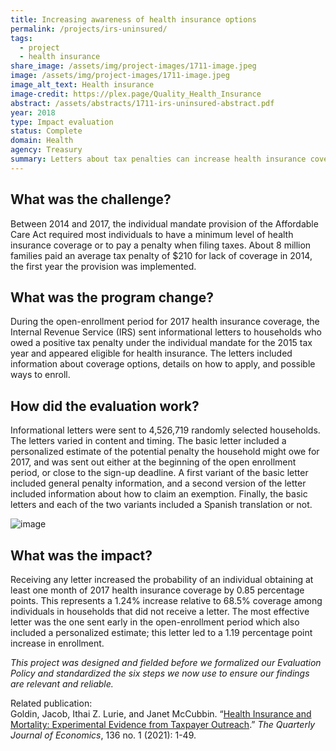 ```yaml
---
title: Increasing awareness of health insurance options
permalink: /projects/irs-uninsured/
tags: 
  - project  
  - health insurance
share_image: /assets/img/project-images/1711-image.jpeg
image: /assets/img/project-images/1711-image.jpeg
image_alt_text: Health insurance
image-credit: https://plex.page/Quality_Health_Insurance
abstract: /assets/abstracts/1711-irs-uninsured-abstract.pdf
year: 2018
type: Impact evaluation
status: Complete
domain: Health
agency: Treasury
summary: Letters about tax penalties can increase health insurance coverage
---
```

## What was the challenge?
Between 2014 and 2017, the individual mandate provision of the Affordable Care Act required most individuals to have a minimum level of health insurance coverage or to pay a penalty when filing taxes. About 8 million families paid an average tax penalty of $210 for lack of coverage in 2014, the first year the provision was implemented. 

## What was the program change?
During the open-enrollment period for 2017 health insurance coverage, the Internal Revenue Service (IRS) sent informational letters to households who owed a positive tax penalty under the individual mandate for the 2015 tax year and appeared eligible for health insurance. The letters included information about coverage options, details on how to apply, and possible ways to enroll. 

## How did the evaluation work?
Informational letters were sent to 4,526,719 randomly selected households. The letters varied in content and timing. The basic letter included a personalized estimate of the potential penalty the household might owe for 2017, and was sent out either at the beginning of the open enrollment period, or close to the sign-up deadline. A first variant of the basic letter included general penalty information, and a second version of the letter included information about how to claim an exemption. Finally, the basic letters and each of the two variants included a Spanish translation or not.

![image]({{site.baseurl}}/assets/img/project-images/1711-graph.webp)

## What was the impact?
Receiving any letter increased the probability of an individual obtaining at least one month of 2017 health insurance coverage by 0.85 percentage points. This represents a 1.24% increase relative to 68.5% coverage among individuals in households that did not receive a letter. The most effective letter was the one sent early in the open-enrollment period which also included a personalized estimate; this letter led to a 1.19 percentage point increase in enrollment.

*This project was designed and fielded before we formalized our Evaluation Policy and standardized the six steps we now use to ensure our findings are relevant and reliable.*

Related publication:<br>
Goldin, Jacob, Ithai Z. Lurie, and Janet McCubbin. “<a href="https://academic.oup.com/qje/article/136/1/1/5911132">Health Insurance and Mortality: Experimental Evidence from Taxpayer Outreach</a>.” <i>The Quarterly Journal of Economics</i>, 136 no. 1 (2021): 1-49.

